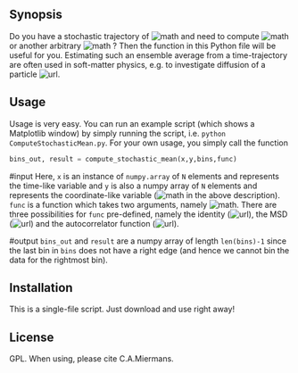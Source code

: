 ## Synopsis
Do you have a stochastic trajectory of ![math](http://mathurl.com/y8nuzht2.png) and need to compute ![math](http://mathurl.com/y7fw6bk4.png) or another arbitrary ![math](http://mathurl.com/ybzzbmxf.png) ? Then the function in this Python file will be useful for you. Estimating such an ensemble average from a time-trajectory are often used in soft-matter physics, e.g. to investigate diffusion of a particle ![url](http://mathurl.com/y9ukbenk.png). 

## Usage
Usage is very easy. You can run an example script (which shows a Matplotlib window) by simply running the script, i.e. `python ComputeStochasticMean.py`. For your own usage, you simply call the function
```python
bins_out, result = compute_stochastic_mean(x,y,bins,func)
```
#input
Here, `x` is an instance  of `numpy.array` of  `N` elements and represents the time-like variable and `y` is also a numpy array of `N` elements and represents the coordinate-like variable (![math](http://mathurl.com/2ub7uy2.png) in the above description). `func` is a function which takes two arguments, namely ![math](http://mathurl.com/y8c68jfr.png). There are three possibilities for `func` pre-defined, namely the identity (![url](http://mathurl.com/y8nqwu8w.png)), the MSD (![url](http://mathurl.com/y8ushpkv.png)) and the autocorrelator function (![url](http://mathurl.com/yddz5szw.png)).

#output
`bins_out` and `result` are a numpy array of length `len(bins)-1` since the last bin in `bins` does not have a right edge (and hence we cannot bin the data for the rightmost bin).  

## Installation
This is a single-file script. Just download and use right away!

## License
GPL. When using, please cite C.A.Miermans.
